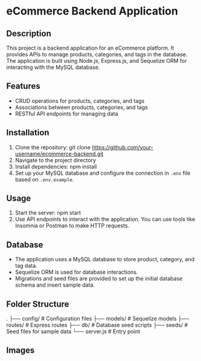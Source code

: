 # eCommerce Backend Application

## Description
This project is a backend application for an eCommerce platform. It provides APIs to manage products, categories, and tags in the database. The application is built using Node.js, Express.js, and Sequelize ORM for interacting with the MySQL database.

## Features
- CRUD operations for products, categories, and tags
- Associations between products, categories, and tags
- RESTful API endpoints for managing data

## Installation
1. Clone the repository: git clone https://github.com/your-username/ecommerce-backend.git
2. Navigate to the project directory
3. Install dependencies: npm install
4. Set up your MySQL database and configure the connection in `.env` file based on `.env.example`.

## Usage
1. Start the server: npm start
2. Use API endpoints to interact with the application. You can use tools like Insomnia or Postman to make HTTP requests.

## Database
- The application uses a MySQL database to store product, category, and tag data.
- Sequelize ORM is used for database interactions.
- Migrations and seed files are provided to set up the initial database schema and insert sample data.

## Folder Structure
.
├── config/ # Configuration files
├── models/ # Sequelize models
├── routes/ # Express routes
├── db/ # Database seed scripts
├── seeds/ # Seed files for sample data
└── server.js # Entry point

## Images
